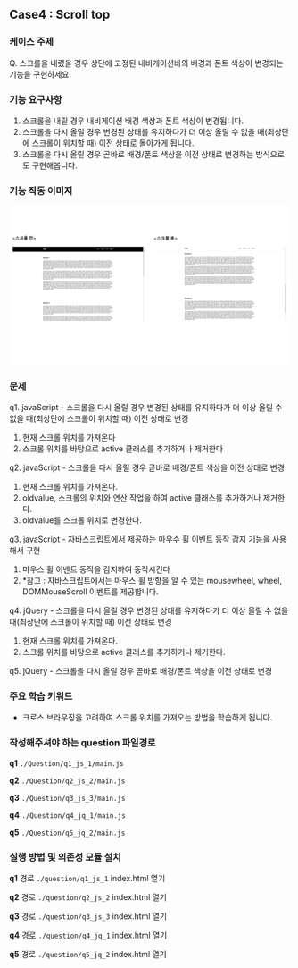 ## Case4 : Scroll top


### 케이스 주제
Q. 스크롤을 내렸을 경우 상단에 고정된 내비게이션바의 배경과 폰트 색상이 변경되는 기능을 구현하세요.


### 기능 요구사항
1. 스크롤을 내릴 경우 내비게이션 배경 색상과 폰트 색상이 변경됩니다.
2. 스크롤을 다시 올릴 경우 변경된 상태를 유지하다가 더 이상 올릴 수 없을 때(최상단에 스크롤이 위치할 때) 이전 상태로 돌아가게 됩니다.
3. 스크롤을 다시 올릴 경우 곧바로 배경/폰트 색상을 이전 상태로 변경하는 방식으로도 구현해봅니다.


### 기능 작동 이미지
![example_image](./example_image.jpg)


### 문제
q1. javaScript - 스크롤을 다시 올릴 경우 변경된 상태를 유지하다가 더 이상 올릴 수 없을 때(최상단에 스크롤이 위치할 때) 이전 상태로 변경
1) 현재 스크롤 위치를 가져온다
2) 스크롤 위치를 바탕으로 active 클래스를 추가하거나 제거한다

q2. javaScript - 스크롤을 다시 올릴 경우 곧바로 배경/폰트 색상을 이전 상태로 변경
1) 현재 스크롤 위치를 가져온다.
2) oldvalue, 스크롤의 위치와 연산 작업을 하여 active 클래스를 추가하거나 제거한다.
3) oldvalue를 스크롤 위치로 변경한다.

q3. javaScript - 자바스크립트에서 제공하는 마우수 휠 이벤트 동작 감지 기능을 사용해서 구현
1) 마우스 휠 이벤트 동작을 감지하여 동작시킨다
2) *참고 : 자바스크립트에서는 마우스 휠 방향을 알 수 있는 mousewheel, wheel, DOMMouseScroll 이벤트를 제공합니다.

q4. jQuery - 스크롤을 다시 올릴 경우 변경된 상태를 유지하다가 더 이상 올릴 수 없을 때(최상단에 스크롤이 위치할 때) 이전 상태로 변경
1) 현재 스크롤 위치를 가져온다.
2) 스크롤 위치를 바탕으로 active 클래스를 추가하거나 제거한다.

q5. jQuery - 스크롤을 다시 올릴 경우 곧바로 배경/폰트 색상을 이전 상태로 변경


### 주요 학습 키워드
- 크로스 브라우징을 고려하여 스크롤 위치를 가져오는 방법을 학습하게 됩니다.


### 작성해주셔야 하는 question 파일경로
**q1**
`./Question/q1_js_1/main.js`

**q2**
`./Question/q2_js_2/main.js`

**q3**
`./Question/q3_js_3/main.js`

**q4**
`./Question/q4_jq_1/main.js`

**q5**
`./Question/q5_jq_2/main.js`


### 실행 방법 및 의존성 모듈 설치
**q1**
경로
`./question/q1_js_1`
index.html 열기

**q2**
경로
`./question/q2_js_2`
index.html 열기

**q3**
경로
`./question/q3_js_3`
index.html 열기

**q4**
경로
`./question/q4_jq_1`
index.html 열기

**q5**
경로
`./question/q5_jq_2`
index.html 열기